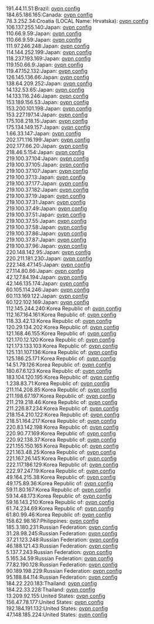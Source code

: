 191.44.11.51:Brazil: [ovpn config](vpn/191_44_11_51.ovpn)  
184.65.186.165:Canada: [ovpn config](vpn/184_65_186_165.ovpn)  
78.3.252.34:Croatia (LOCAL Name: Hrvatska): [ovpn config](vpn/78_3_252_34.ovpn)  
106.137.255.140:Japan: [ovpn config](vpn/106_137_255_140.ovpn)  
110.66.9.59:Japan: [ovpn config](vpn/110_66_9_59.ovpn)  
110.66.9.59:Japan: [ovpn config](vpn/110_66_9_59.ovpn)  
111.97.246.248:Japan: [ovpn config](vpn/111_97_246_248.ovpn)  
114.144.252.199:Japan: [ovpn config](vpn/114_144_252_199.ovpn)  
118.237.193.169:Japan: [ovpn config](vpn/118_237_193_169.ovpn)  
119.150.66.9:Japan: [ovpn config](vpn/119_150_66_9.ovpn)  
119.47.152.132:Japan: [ovpn config](vpn/119_47_152_132.ovpn)  
126.145.136.66:Japan: [ovpn config](vpn/126_145_136_66.ovpn)  
138.64.209.252:Japan: [ovpn config](vpn/138_64_209_252.ovpn)  
14.132.53.65:Japan: [ovpn config](vpn/14_132_53_65.ovpn)  
14.133.116.246:Japan: [ovpn config](vpn/14_133_116_246.ovpn)  
153.189.156.53:Japan: [ovpn config](vpn/153_189_156_53.ovpn)  
153.200.101.198:Japan: [ovpn config](vpn/153_200_101_198.ovpn)  
153.227.197.14:Japan: [ovpn config](vpn/153_227_197_14.ovpn)  
175.108.218.15:Japan: [ovpn config](vpn/175_108_218_15.ovpn)  
175.134.149.157:Japan: [ovpn config](vpn/175_134_149_157.ovpn)  
1.66.33.147:Japan: [ovpn config](vpn/1_66_33_147.ovpn)  
202.171.116.199:Japan: [ovpn config](vpn/202_171_116_199.ovpn)  
202.177.66.20:Japan: [ovpn config](vpn/202_177_66_20.ovpn)  
218.46.5.154:Japan: [ovpn config](vpn/218_46_5_154.ovpn)  
219.100.37.104:Japan: [ovpn config](vpn/219_100_37_104.ovpn)  
219.100.37.105:Japan: [ovpn config](vpn/219_100_37_105.ovpn)  
219.100.37.107:Japan: [ovpn config](vpn/219_100_37_107.ovpn)  
219.100.37.13:Japan: [ovpn config](vpn/219_100_37_13.ovpn)  
219.100.37.177:Japan: [ovpn config](vpn/219_100_37_177.ovpn)  
219.100.37.182:Japan: [ovpn config](vpn/219_100_37_182.ovpn)  
219.100.37.19:Japan: [ovpn config](vpn/219_100_37_19.ovpn)  
219.100.37.31:Japan: [ovpn config](vpn/219_100_37_31.ovpn)  
219.100.37.49:Japan: [ovpn config](vpn/219_100_37_49.ovpn)  
219.100.37.51:Japan: [ovpn config](vpn/219_100_37_51.ovpn)  
219.100.37.55:Japan: [ovpn config](vpn/219_100_37_55.ovpn)  
219.100.37.58:Japan: [ovpn config](vpn/219_100_37_58.ovpn)  
219.100.37.86:Japan: [ovpn config](vpn/219_100_37_86.ovpn)  
219.100.37.87:Japan: [ovpn config](vpn/219_100_37_87.ovpn)  
219.100.37.96:Japan: [ovpn config](vpn/219_100_37_96.ovpn)  
220.148.142.95:Japan: [ovpn config](vpn/220_148_142_95.ovpn)  
220.211.181.230:Japan: [ovpn config](vpn/220_211_181_230.ovpn)  
222.148.47.145:Japan: [ovpn config](vpn/222_148_47_145.ovpn)  
27.114.80.86:Japan: [ovpn config](vpn/27_114_80_86.ovpn)  
42.127.84.194:Japan: [ovpn config](vpn/42_127_84_194.ovpn)  
42.146.135.174:Japan: [ovpn config](vpn/42_146_135_174.ovpn)  
60.105.114.246:Japan: [ovpn config](vpn/60_105_114_246.ovpn)  
60.113.169.122:Japan: [ovpn config](vpn/60_113_169_122.ovpn)  
60.122.102.169:Japan: [ovpn config](vpn/60_122_102_169.ovpn)  
112.145.244.240:Korea Republic of: [ovpn config](vpn/112_145_244_240.ovpn)  
112.167.164.161:Korea Republic of: [ovpn config](vpn/112_167_164_161.ovpn)  
118.33.42.13:Korea Republic of: [ovpn config](vpn/118_33_42_13.ovpn)  
120.29.134.202:Korea Republic of: [ovpn config](vpn/120_29_134_202.ovpn)  
121.168.46.155:Korea Republic of: [ovpn config](vpn/121_168_46_155.ovpn)  
121.170.12.120:Korea Republic of: [ovpn config](vpn/121_170_12_120.ovpn)  
121.173.133.103:Korea Republic of: [ovpn config](vpn/121_173_133_103.ovpn)  
125.131.107.136:Korea Republic of: [ovpn config](vpn/125_131_107_136.ovpn)  
125.186.25.171:Korea Republic of: [ovpn config](vpn/125_186_25_171.ovpn)  
14.51.79.126:Korea Republic of: [ovpn config](vpn/14_51_79_126.ovpn)  
180.67.6.123:Korea Republic of: [ovpn config](vpn/180_67_6_123.ovpn)  
183.104.120.195:Korea Republic of: [ovpn config](vpn/183_104_120_195.ovpn)  
1.238.83.71:Korea Republic of: [ovpn config](vpn/1_238_83_71.ovpn)  
211.114.208.85:Korea Republic of: [ovpn config](vpn/211_114_208_85.ovpn)  
211.198.67.197:Korea Republic of: [ovpn config](vpn/211_198_67_197.ovpn)  
211.219.218.46:Korea Republic of: [ovpn config](vpn/211_219_218_46.ovpn)  
211.226.87.234:Korea Republic of: [ovpn config](vpn/211_226_87_234.ovpn)  
218.154.210.122:Korea Republic of: [ovpn config](vpn/218_154_210_122.ovpn)  
218.51.164.217:Korea Republic of: [ovpn config](vpn/218_51_164_217.ovpn)  
220.83.142.198:Korea Republic of: [ovpn config](vpn/220_83_142_198.ovpn)  
220.90.77.169:Korea Republic of: [ovpn config](vpn/220_90_77_169.ovpn)  
220.92.138.37:Korea Republic of: [ovpn config](vpn/220_92_138_37.ovpn)  
221.155.150.165:Korea Republic of: [ovpn config](vpn/221_155_150_165.ovpn)  
221.163.48.25:Korea Republic of: [ovpn config](vpn/221_163_48_25.ovpn)  
221.167.26.145:Korea Republic of: [ovpn config](vpn/221_167_26_145.ovpn)  
222.117.186.129:Korea Republic of: [ovpn config](vpn/222_117_186_129.ovpn)  
222.97.247.19:Korea Republic of: [ovpn config](vpn/222_97_247_19.ovpn)  
49.164.215.38:Korea Republic of: [ovpn config](vpn/49_164_215_38.ovpn)  
49.175.89.36:Korea Republic of: [ovpn config](vpn/49_175_89_36.ovpn)  
59.11.80.167:Korea Republic of: [ovpn config](vpn/59_11_80_167.ovpn)  
59.14.48.173:Korea Republic of: [ovpn config](vpn/59_14_48_173.ovpn)  
59.16.143.210:Korea Republic of: [ovpn config](vpn/59_16_143_210.ovpn)  
61.74.234.69:Korea Republic of: [ovpn config](vpn/61_74_234_69.ovpn)  
61.80.99.46:Korea Republic of: [ovpn config](vpn/61_80_99_46.ovpn)  
158.62.98.167:Philippines: [ovpn config](vpn/158_62_98_167.ovpn)  
185.3.180.231:Russian Federation: [ovpn config](vpn/185_3_180_231.ovpn)  
31.28.98.245:Russian Federation: [ovpn config](vpn/31_28_98_245.ovpn)  
37.21.123.248:Russian Federation: [ovpn config](vpn/37_21_123_248.ovpn)  
46.188.121.43:Russian Federation: [ovpn config](vpn/46_188_121_43.ovpn)  
5.137.7.243:Russian Federation: [ovpn config](vpn/5_137_7_243.ovpn)  
5.165.34.59:Russian Federation: [ovpn config](vpn/5_165_34_59.ovpn)  
77.82.190.128:Russian Federation: [ovpn config](vpn/77_82_190_128.ovpn)  
90.189.198.229:Russian Federation: [ovpn config](vpn/90_189_198_229.ovpn)  
95.188.84.114:Russian Federation: [ovpn config](vpn/95_188_84_114.ovpn)  
184.22.220.183:Thailand: [ovpn config](vpn/184_22_220_183.ovpn)  
184.22.33.228:Thailand: [ovpn config](vpn/184_22_33_228.ovpn)  
13.209.92.155:United States: [ovpn config](vpn/13_209_92_155.ovpn)  
156.47.78.177:United States: [ovpn config](vpn/156_47_78_177.ovpn)  
192.184.191.132:United States: [ovpn config](vpn/192_184_191_132.ovpn)  
47.148.185.224:United States: [ovpn config](vpn/47_148_185_224.ovpn)  
